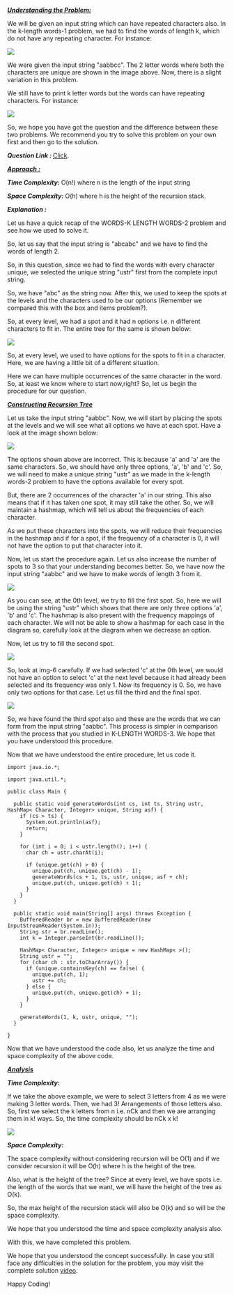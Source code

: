<i style="text-decoration: underline"><b>Understanding the Problem:</b></i>

We will be given an input string which can have repeated characters also. In the k-length words-1 problem, we had to find the words of length k, which do not have any repeating character. For instance:

<img src="https://pepvids.sgp1.cdn.digitaloceanspaces.com/articles/words_k_length_words_4/words_k_length_words_4_1.png">

We were given the input string "aabbcc". The 2 letter words where both the characters are unique are shown in the image above. Now, there is a slight variation in this problem.

We still have to print k letter words but the words can have repeating characters. For instance:

<img src="https://pepvids.sgp1.cdn.digitaloceanspaces.com/articles/words_k_length_words_4/words_k_length_words_4_2.png">

So, we hope you have got the question and the difference between these two problems. We recommend you try to solve this problem on your own first and then go to the solution.

<i><b>Question Link : </b></i>[Click](https://www.pepcoding.com/resources/data-structures-and-algorithms-in-java-levelup/recursion-and-backtracking/words-klength-words-4-official/ojquestion).

<i style="text-decoration: underline"><b>Approach : </b></i>

<i><b>Time Complexity: </b></i>O(n!) where n is the length of the input string

<i><b>Space Complexity: </b></i>O(h) where h is the height of the recursion stack.

<i><b>Explanation : </b></i>

Let us have a quick recap of the WORDS-K LENGTH WORDS-2 problem and see how we used to solve it.

So, let us say that the input string is "abcabc" and we have to find the words of length 2. 

So, in this question, since we had to find the words with every character unique, we selected the unique string "ustr" first from the complete input string. 

So, we have "abc" as the string now. After this, we used to keep the spots at the levels and the characters used to be our options (Remember we compared this with the box and items problem?).

So, at every level, we had a spot and it had n options i.e. n different characters to fit in. The entire tree for the same is shown below:

<img src="https://pepvids.sgp1.cdn.digitaloceanspaces.com/articles/words_k_length_words_4/words_k_length_words_4_3.png">

So, at every level, we used to have options for the spots to fit in a character. Here, we are having a little bit of a different situation.

Here we can have multiple occurrences of the same character in the word. So, at least we know where to start now,right? So, let us begin the procedure for our question.

<i style="text-decoration: underline"><b>Constructing Recursion Tree</b></i>

Let us take the input string "aabbc". Now, we will start by placing the spots at the levels and we will see what all options we have at each spot. Have a look at the image shown below:

<img src="https://pepvids.sgp1.cdn.digitaloceanspaces.com/articles/words_k_length_words_4/words_k_length_words_4_4.png">

The options shown above are incorrect. This is because 'a' and 'a' are the same characters. So, we should have only three options, 'a', 'b' and 'c'. So, we will need to make a unique string "ustr" as we made in the k-length words-2 problem to have the options available for every spot.

But, there are 2 occurrences of the character 'a' in our string. This also means that if it has taken one spot, it may still take the other. So, we will maintain a hashmap, which will tell us about the frequencies of each character. 

As we put these characters into the spots, we will reduce their frequencies in the hashmap and if for a spot, if the frequency of a character is 0, it will not have the option to put that character into it.

Now, let us start the procedure again. Let us also increase the number of spots to 3 so that your understanding becomes better. So, we have now the input string "aabbc" and we have to make words of length 3 from it.

<img src="https://pepvids.sgp1.cdn.digitaloceanspaces.com/articles/words_k_length_words_4/words_k_length_words_4_5.png">

As you can see, at the 0th level, we try to fill the first spot. So, here we will be using the string "ustr" which shows that there are only three options 'a', 'b' and 'c'. The hashmap is also present with the frequency mappings of each character. We will not be able to show a hashmap for each case in the diagram so, carefully look at the diagram when we decrease an option.

Now, let us try to fill the second spot.

<img src="https://pepvids.sgp1.cdn.digitaloceanspaces.com/articles/words_k_length_words_4/words_k_length_words_4_6.png">

So, look at img-6 carefully. If we had selected 'c' at the 0th level, we would not have an option to select 'c' at the next level because it had already been selected and its frequency was only 1. Now its frequency is 0. So, we have only two options for that case. Let us fill the third and the final spot.

<img src="https://pepvids.sgp1.cdn.digitaloceanspaces.com/articles/words_k_length_words_4/words_k_length_words_4_7.png">

So, we have found the third spot also and these are the words that we can form from the input string "aabbc". This process is simpler in comparison with the process that you studied in K-LENGTH WORDS-3. We hope that you have understood this procedure.

Now that we have understood the entire procedure, let us code it.

```
import java.io.*;

import java.util.*;

public class Main {

  public static void generateWords(int cs, int ts, String ustr, HashMap< Character, Integer> unique, String asf) {
    if (cs > ts) {
      System.out.println(asf);
      return;
    }

    for (int i = 0; i < ustr.length(); i++) {
      char ch = ustr.charAt(i);

      if (unique.get(ch) > 0) {
        unique.put(ch, unique.get(ch) - 1);
        generateWords(cs + 1, ts, ustr, unique, asf + ch);
        unique.put(ch, unique.get(ch) + 1);
      }
    }
  }

  public static void main(String[] args) throws Exception {
    BufferedReader br = new BufferedReader(new InputStreamReader(System.in));
    String str = br.readLine();
    int k = Integer.parseInt(br.readLine());

    HashMap< Character, Integer> unique = new HashMap< >();
    String ustr = "";
    for (char ch : str.toCharArray()) {
      if (unique.containsKey(ch) == false) {
        unique.put(ch, 1);
        ustr += ch;
      } else {
        unique.put(ch, unique.get(ch) + 1);
      }
    }

    generateWords(1, k, ustr, unique, "");
  }

}
```

Now that we have understood the code also, let us analyze the time and space complexity of the above code.

<i style="text-decoration: underline"><b>Analysis </b></i>

<i><b>Time Complexity: </b></i>

If we take the above example, we were to select 3 letters from 4 as we were making 3 letter words. Then, we had 3! Arrangements of those letters also. So, first we select the k letters from n i.e. nCk and then we are arranging them in k! ways. So, the time complexity should be nCk x k!

<img src="https://pepvids.sgp1.cdn.digitaloceanspaces.com/articles/words_k_length_words_4/words_k_length_words_4_8.png">

<i><b>Space Complexity: </b></i>

The space complexity without considering recursion will be O(1) and if we consider recursion it will be O(h) where h is the height of the tree. 

Also, what is the height of the tree? Since at every level, we have spots i.e. the length of the words that we want, we will have the height of the tree as O(k). 

So, the max height of the recursion stack will also be O(k) and so will be the space complexity.

We hope that you understood the time and space complexity analysis also. 

With this, we have completed this problem.

We hope that you understood the concept successfully. In case you still face any difficulties in the solution for the problem, you may visit the complete solution [video](https://youtu.be/TPi2XUXn9TA).

Happy Coding!